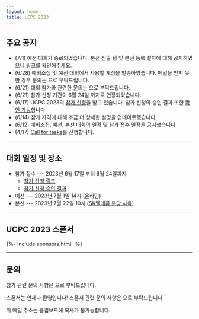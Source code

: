 ```yaml
---
layout: home
title: UCPC 2023
---
```


## 주요 공지

- (7/1) 예선 대회가 종료되었습니다. 본선 진출 팀 및 본선 등록 절차에 대해 공지하였으니 [링크](https://www.acmicpc.net/board/view/120816)를 확인해주세요.
- (6/28) 예비소집 및 예선 대회에서 사용할 계정을 발송하였습니다. 메일을 받지 못한 경우 문의는 <a href="#" class="mail-address" data-name="contact" data-domain="ucpc" data-tld="me" onclick="window.location.href = 'mailto:' + this.dataset.name + '@' + this.dataset.domain + '.' + this.dataset.tld"></a> 으로 부탁드립니다.
- (6/21) 대회 참가와 관련한 문의는 <a href="#" class="mail-address" data-name="contact" data-domain="ucpc" data-tld="me" onclick="window.location.href = 'mailto:' + this.dataset.name + '@' + this.dataset.domain + '.' + this.dataset.tld"></a> 으로 부탁드립니다.
- (6/21) 참가 신청 기간이 6월 24일 까지로 연장되었습니다.
- (6/17) UCPC 2023의 [참가 신청](https://forms.gle/aQzqEMes1tZACEfGA)을 받고 있습니다. 참가 신청의 승인 결과 또한 [확인 가능](https://docs.google.com/spreadsheets/d/1kDzo9vjREBC_D6UpWP79nti1HF9JlcmaGx95bbfq5Gs/edit?usp=sharing)합니다.
- (6/14) 참가 자격에 대해 조금 더 상세한 설명을 업데이트했습니다.
- (6/12) 예비소집, 예선, 본선 대회의 일정 및 참가 접수 일정을 공지했습니다.
- (4/17) [Call for tasks](/tasks)를 진행합니다.

---

## 대회 일정 및 장소

 * 참가 접수 --- 2023년 6월 17일 부터 6월 24일까지
   * [참가 신청 링크](https://forms.gle/aQzqEMes1tZACEfGA)
   * [참가 신청 승인 결과](https://docs.google.com/spreadsheets/d/1kDzo9vjREBC_D6UpWP79nti1HF9JlcmaGx95bbfq5Gs/edit?usp=sharing)
 * 예선 --- 2023년 7월 1일 14시 (온라인)
 * 본선 --- 2023년 7월 22일 10시 ([SK텔레콤 분당 사옥](https://naver.me/Fn2Ms0aF))

---

## UCPC 2023 스폰서

<div class="sponsors-grid">
  {%- include sponsors.html -%}
</div>

---

## 문의

참가 관련 문의 사항은 <a href="#" class="mail-address" data-name="contact" data-domain="ucpc" data-tld="me" onclick="window.location.href = 'mailto:' + this.dataset.name + '@' + this.dataset.domain + '.' + this.dataset.tld"></a>으로 부탁드립니다.

스폰서는 언제나 환영입니다! 스폰서 관련 문의 사항은 <a href="#" class="mail-address" data-name="sponsor" data-domain="ucpc" data-tld="me" onclick="window.location.href = 'mailto:' + this.dataset.name + '@' + this.dataset.domain + '.' + this.dataset.tld"></a>으로 부탁드립니다.

위 메일 주소는 클립보드에 복사가 불가능합니다.
